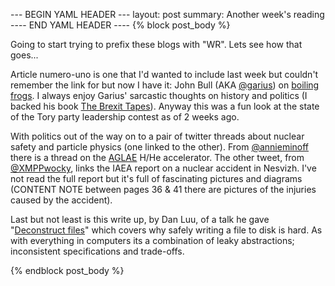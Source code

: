 --- BEGIN YAML HEADER ---
layout: post
summary: Another week's reading
---- END YAML HEADER ----
{% block post_body %}

Going to start trying to prefix these blogs with "WR". Lets see how that goes...

Article numero-uno is one that I'd wanted to include last week but couldn't remember the link for but now I have it: John Bull (AKA [@garius](https://twitter.com/garius)) on [boiling frogs](https://medium.com/@garius/the-politics-of-boiling-frogs-85362cee4228). I always enjoy Garius' sarcastic thoughts on history and politics (I backed his book [The Brexit Tapes](https://unbound.com/books/the-brexit-tapes/)). Anyway this was a fun look at the state of the Tory party leadership contest as of 2 weeks ago.

With politics out of the way on to a pair of twitter threads about nuclear safety and particle physics (one linked to the other). From [@annieminoff](https://twitter.com/annieminoff/status/1147610078868123649) there is a thread on the [AGLAE](https://en.wikipedia.org/wiki/Acc%C3%A9l%C3%A9rateur_Grand_Louvre_d%27analyse_%C3%A9l%C3%A9mentaire) H/He accelerator. The other tweet, from [@XMPPwocky](https://twitter.com/XMPPwocky/status/1148152405915131904), links the IAEA report on a nuclear accident in Nesvizh. I've not read the full report but it's full of fascinating pictures and diagrams (CONTENT NOTE between pages 36 & 41 there are pictures of the injuries caused by the accident).

Last but not least is this write up, by Dan Luu, of a talk he gave "[Deconstruct files](https://danluu.com/deconstruct-files/)" which covers why safely writing a file to disk is hard. As with everything in computers its a combination of leaky abstractions; inconsistent specifications and trade-offs.


{% endblock post_body %}
